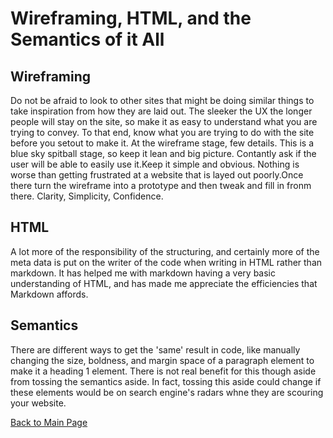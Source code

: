 # Wireframing, HTML, and the Semantics of it All

## **Wireframing**

Do not be afraid to look to other sites that might be doing similar things to take inspiration from how they are laid out.
The sleeker the UX the longer people will stay on the site, so make it as easy to understand what you are trying to convey. To that end, know what you are trying to do with the site before you setout to make it.
At the wireframe stage, few details. This is a blue sky spitball stage, so keep it lean and big picture. Contantly ask if the user will be able to easily use it.Keep it simple and obvious. Nothing is worse than getting frustrated at a website that is layed out poorly.Once there turn the wireframe into a prototype and then tweak and fill in fronm there. Clarity, Simplicity, Confidence.


## **HTML**

A lot more of the responsibility of the structuring, and certainly more of the meta data is put on the writer of the code when writing in HTML rather than markdown. It has helped me with markdown having a very basic understanding of HTML, and has made me appreciate the efficiencies that Markdown affords.

## **Semantics**

There are different ways to get the 'same' result in code, like manually changing the size, boldness, and margin space of a paragraph element to make it a heading 1 element. There is not real benefit for this though aside from tossing the semantics aside. In fact, tossing this aside could change if these elements would be on search engine's radars whne they are scouring your website.

[Back to Main Page](README.md)